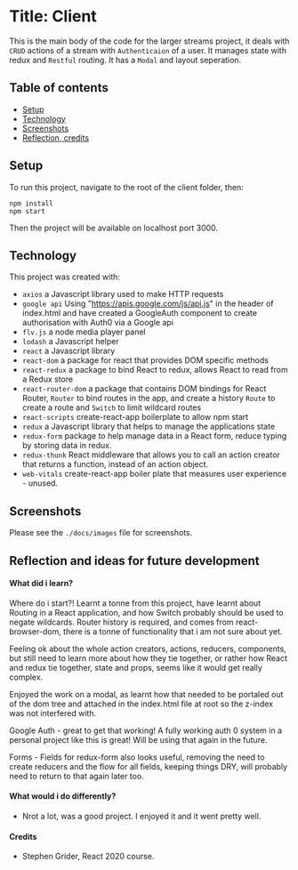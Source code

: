 # Title: Client

This is the main body of the code for the larger streams project, it deals with `CRUD` actions of a stream with `Authenticaion` of a user. It manages state with redux and `Restful` routing. It has a `Modal` and layout seperation.

## Table of contents

* [Setup](#setup)
* [Technology](#tech)
* [Screenshots](#screenshots)
* [Reflection, credits](#reflection)

<div id='setup'>

## Setup

To run this project, navigate to the root of the client folder, then:

```
npm install
npm start
```
Then the project will be available on localhost port 3000.

<div id='tech'>

## Technology

This project was created with:

- `axios` a Javascript library used to make HTTP requests
- `google api` Using "https://apis.google.com/js/api.js" in the header of index.html and have created a GoogleAuth component to create authorisation with Auth0 via a Google api
- `flv.js` a node media player panel
- `lodash` a Javascript helper
- `react` a Javascript library
- `react-dom` a package for react that provides DOM specific methods
- `react-redux` a package to bind React to redux, allows React to read from a Redux store
- `react-router-dom` a package that contains DOM bindings for React Router, `Router` to bind routes in the app, and create a history `Route` to create a route and `Switch` to limit wildcard routes
- `react-scripts` create-react-app boilerplate to allow npm start
- `redux` a Javascript library that helps to manage the applications state
- `redux-form` package to help manage data in a React form, reduce typing by storing data in redux.
- `redux-thunk` React middleware that allows you to call an action creator that returns a function, instead of an action object.
- `web-vitals` create-react-app boiler plate that measures user experience - unused.

<div id='screenshots'>

## Screenshots 

Please see the `./docs/images` file for screenshots.

<div id='reflection'>

## Reflection and ideas for future development

#### What did i learn?

Where do i start?! Learnt a tonne from this project, have learnt about Routing in a React application, and how Switch probably should be used to negate wildcards. Router history is required, and comes from react-browser-dom, there is a tonne of functionality that i am not sure about yet. 

Feeling ok about the whole action creators, actions, reducers, components, but still need to learn more about how they tie together, or rather how React and redux tie together, state and props, seems like it would get really complex.

Enjoyed the work on a modal, as learnt how that needed to be portaled out of the dom tree and attached in the index.html file at root so the z-index was not interfered with. 

Google Auth - great to get that working! A fully working auth 0 system in a personal project like this is great! Will be using that again in the future. 

Forms - Fields for redux-form also looks useful, removing the need to create reducers and the flow for all fields, keeping things DRY, will probably need to return to that again later too.

#### What would i do differently?

- Nrot a lot, was a good project. I enjoyed it and it went pretty well.

#### Credits

- Stephen Grider, React 2020 course.
